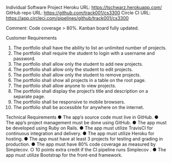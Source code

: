 Individual Software Project
Heroku URL: https://tschwarz.herokuapp.com/
GitHub repo URL: https://github.com/track001/cs3300
Circle CI URL: https://app.circleci.com/pipelines/github/track001/cs3300

Comment: Code coverage > 80%. Kanban board fully updated.

Customer Requirements
1. The portfolio shall have the ability to list an unlimited number of projects.
2. The portfolio shall require the student to login with a username and password.
3. The portfolio shall allow only  the student to add new projects.
4. The portfolio shall allow only the student to edit projects.
5. The portfolio shall allow only the student to remove projects.
6. The portfolio shall show all projects in a table on the root page.
7. The portfolio shall allow anyone to view projects.
8. The portfolio shall display the project’s title and description on a separate page.
9. The portfolio shall be responsive to mobile browsers.
10. The portfolio shall be accessible for anywhere on the internet.

Technical Requirements
● The app’s source code must live in GitHub.
● The app’s project management must be done using GitHub.
● The app must be developed using Ruby on Rails.
● The app must utilize TravisCI for continuous integration and delivery.
● The app must utilize Heroku for hosting.
● The app must have at least 3 projects for testing and grading in production.
● The app must have 80% code coverage as measured by Simplecov.
○ 10 points extra credit if the CI pipeline runs Simplecov .
● The app must utilize Bootstrap for the front-end framework.
